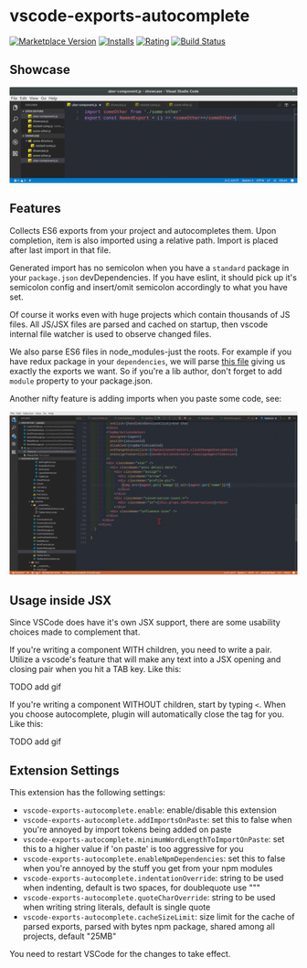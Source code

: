 # vscode-exports-autocomplete

[![Marketplace Version](http://vsmarketplacebadge.apphb.com/version/capaj.vscode-exports-autocomplete.svg)](https://marketplace.visualstudio.com/items?itemName=capaj.vscode-exports-autocomplete) [![Installs](http://vsmarketplacebadge.apphb.com/installs/capaj.vscode-exports-autocomplete.svg)](https://marketplace.visualstudio.com/items?itemName=capaj.vscode-exports-autocomplete) [![Rating](http://vsmarketplacebadge.apphb.com/rating/capaj.vscode-exports-autocomplete.svg)](https://marketplace.visualstudio.com/items?itemName=capaj.vscode-exports-autocomplete) [![Build Status](https://travis-ci.org/capaj/vscode-exports-autocomplete.svg?branch=master)](https://travis-ci.org/capaj/vscode-exports-autocomplete)

## Showcase

![showcase](images/showcase.gif)

## Features
Collects ES6 exports from your project and autocompletes them. Upon completion, item is also imported using a relative path. Import is placed after last import in that file.

Generated import has no semicolon when you have a `standard` package in your `package.json` devDependencies. If you have eslint, it should pick up it's semicolon config and insert/omit semicolon accordingly to what you have set.

Of course it works even with huge projects which contain thousands of JS files. All JS/JSX files are parsed and cached on startup, then vscode internal file watcher is used to observe changed files.

We also parse ES6 files in node_modules-just the roots. For example if you have redux package in your `dependencies`, we will parse [this file](https://github.com/reactjs/redux/blob/master/src/index.js) giving us exactly the exports we want. So if you're a lib author, don't forget to add `module` property to your package.json.

Another nifty feature is adding imports when you paste some code, see:

![adding on paste](images//add-imports-on-paste.gif)

## Usage inside JSX

Since VSCode does have it's own JSX support, there are some usability choices made to complement that.

If you're writing a component WITH children, you need to write a pair. Utilize a vscode's feature that will make any text into a JSX opening and closing pair when you hit a TAB key. Like this:

TODO add gif

If you're writing a component WITHOUT children, start by typing `<`. When you choose autocomplete, plugin will automatically close the tag for you. Like this:

TODO add gif

## Extension Settings

This extension has the following settings:

* `vscode-exports-autocomplete.enable`: enable/disable this extension
* `vscode-exports-autocomplete.addImportsOnPaste`: set this to false when you're annoyed by import tokens being added on paste
* `vscode-exports-autocomplete.minimumWordLengthToImportOnPaste`: set this to a higher value if 'on paste' is too aggressive for you
* `vscode-exports-autocomplete.enableNpmDependencies`: set this to false when you're annoyed by the stuff you get from your npm modules
* `vscode-exports-autocomplete.indentationOverride`: string to be used when indenting, default is two spaces, for doublequote use "\""
* `vscode-exports-autocomplete.quoteCharOverride`: string to be used when writing string literals, default is single quote
* `vscode-exports-autocomplete.cacheSizeLimit`: size limit for the cache of parsed exports, parsed with bytes npm package, shared among all projects, default "25MB"

You need to restart VSCode for the changes to take effect.